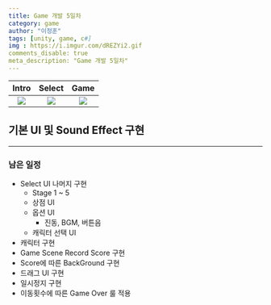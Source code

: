 ```yaml
---
title: Game 개발 5일차
category: game
author: "이정훈"
tags: [unity, game, c#]
img : https://i.imgur.com/dREZYi2.gif
comments_disable: true
meta_description: "Game 개발 5일차"
---
```

|Intro|Select|Game|
|:---:|:---:|:---:|
|![](https://i.imgur.com/dREZYi2.gif)|![](https://i.imgur.com/iYdKtd9.gif)|![](https://i.imgur.com/spBRfkb.gif)|

## 기본 UI 및 Sound Effect 구현

*** 
### 남은 일정
- Select UI 나머지 구현
	- Stage 1 ~ 5
	- 상점 UI
	- 옵션 UI
	  - 진동, BGM, 버튼음
	- 캐릭터 선택 UI
- 캐릭터 구현
- Game Scene Record Score 구현
- Score에 따른 BackGround 구현
- 드래그 UI  구현
- 일시정지 구현
- 이동횟수에 따른 Game Over 룰 적용